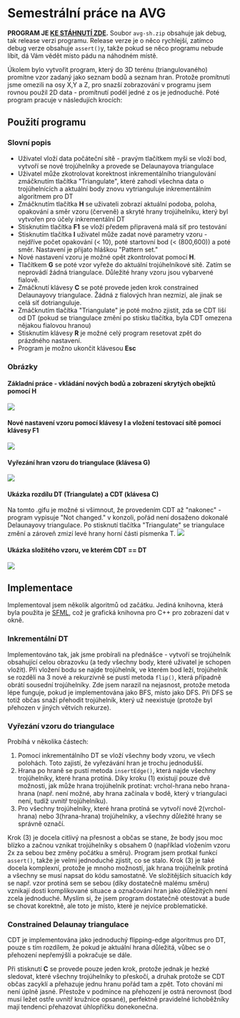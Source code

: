 # Semestrální práce na AVG

**PROGRAM JE [KE STÁHNUTÍ ZDE](https://github.com/AshenCZ/avg-triangles/blob/master/download/avg-sh.zip).**
Soubor `avg-sh.zip` obsahuje jak debug, tak release verzi programu. Release verze je o něco rychlejší, zatímco debug verze obsahuje `assert()`y, takže pokud se něco programu nebude líbit, dá Vám vědět místo pádu na náhodném místě.

Úkolem bylo vytvořit program, který do 3D terénu (triangulovaného) promítne vzor zadaný jako seznam bodů a seznam hran. Protože promítnutí jsme omezili na osy X,Y a Z, pro snazší zobrazování v programu jsem rovnou použil 2D data - promítnutí podél jedné z os je jednoduché. Poté program pracuje v následujích krocích:

## Použití programu

### Slovní popis
* Uživatel vloží data počáteční sítě - pravým tlačítkem myši se vloží bod, vytvoří se nové trojúhelníky a provede se Delaunayova triangulace
* Uživatel může zkotrolovat korektnost inkrementálního triangulování zmáčknutím tlačítka "Triangulate", které zahodí všechna data o trojúhelnících a aktuální body znovu vytrianguluje inkrementálním algoritmem pro DT
* Zmáčknutím tlačítka **H** se uživateli zobrazí aktuální podoba, poloha, opakování a směr vzoru (červeně) a skryté hrany trojúhelníku, který byl vytvořen pro účely inkrementální DT
* Stisknutím tlačítka **F1** se vloží předem připravená malá síť pro testování
* Stisknutím tlačítka **I** uživatel může zadat nové parametry vzoru - nejdříve počet opakování (< 10), poté startovní bod (< (800,600)) a poté směr. Nastavení je přijato hláškou "Pattern set."
* Nové nastavení vzoru je možné opět zkontrolovat pomocí **H**.
* Tlačítkem **G** se poté vzor vyřeže do aktuální trojúhelníkové sítě. Zatím se neprovádí žádná triangulace. Důležité hrany vzoru jsou vybarvené fialově.
* Zmáčknutí klávesy **C** se poté provede jeden krok constrained Delaunayovy triangulace. Žádná z fialových hran nezmizí, ale jinak se celá síť dotrianguluje.
* Zmáčknutím tlačítka "Triangulate" je poté možno zjistit, zda se CDT liší od DT (pokud se triangulace změní po stisku tlačítka, byla CDT omezena nějakou fialovou hranou)
* Stisknutím klávesy **R** je možné celý program resetovat zpět do prázdného nastavení.
* Program je možno ukončit klávesou **Esc**

### Obrázky
#### Základní práce - vkládání nových bodů a zobrazení skrytých obejktů pomocí **H**
![](https://i.imgur.com/UN8ZZM5.gif)

#### Nové nastavení vzoru pomocí klávesy I a vložení testovací sítě pomocí klávesy F1
![](https://i.imgur.com/QWPRubb.gif)

#### Vyřezání hran vzoru do triangulace (klávesa G)
![](https://i.imgur.com/7mLotRn.gif)

#### Ukázka rozdílu DT (Triangulate) a CDT (klávesa C)
Na tomto .gifu je možné si všimnout, že provedením CDT až "nakonec" - program vypisuje "Not changed." v konzoli, pořád není dosaženo dokonalé Delaunayovy triangulace. Po stisknutí tlačítka "Triangulate" se triangulace změní a zároveň zmizí levé hrany horní části písmenka T.
![](https://i.imgur.com/ew8ooLu.gif)

#### Ukázka složitého vzoru, ve kterém CDT == DT
![](https://i.imgur.com/uhbU5Sf.gif)

## Implementace

Implementoval jsem několik algoritmů od začátku. Jediná knihovna, která byla použita je [SFML](http://sfml-dev.org/), což je grafická knihovna pro C++ pro zobrazení dat v okně.

### Inkrementální DT
Implementováno tak, jak jsme probírali na přednášce - vytvoří se trojúhelník obsahující celou obrazovku (a tedy všechny body, které uživatel je schopen vložit). Při vložení bodu se najde trojúhelník, ve kterém bod leží, trojúhelník se rozdělí na 3 nové a rekurzivně se pustí metoda `flip()`, která případně obrátí sousední trojúhelníky. Zde jsem narazil na nejasnost, protože metoda lépe funguje, pokud je implementována jako BFS, místo jako DFS. Při DFS se totiž občas snaží přehodit trojúhelník, který už neexistuje (protože byl přehozen v jiných větvích rekurze).

### Vyřezání vzoru do triangulace
Probíhá v několika částech:
1. Pomocí inkrementálního DT se vloží všechny body vzoru, ve všech polohách. Toto zajistí, že vyřezávání hran je trochu jednodušší.
2. Hrana po hraně se pustí metoda `insertEdge()`, která najde všechny trojúhelníky, které hrana protíná. Díky kroku (1) existují pouze dvě možnosti, jak může hrana trojúhelník protínat: vrchol-hrana nebo hrana-hrana (např. není možné, aby hrana začínala v bodě, který v triangulaci není, tudíž uvnitř trojúhelníku).
3. Pro všechny trojúhelníky, které hrana protíná se vytvoří nové 2(vrchol-hrana) nebo 3(hrana-hrana) trojúhelníky, a všechny důležité hrany se správně označí.

 Krok (3) je docela citlivý na přesnost a občas se stane, že body jsou moc blízko a začnou vznikat trojúhelníky s obsahem 0 (například vložením vzoru 2x za sebou bez změny počátku a směru). Program jsem protkal funkcí `assert()`, takže je velmi jednoduché zjistit, co se stalo.
 Krok (3) je také docela komplexní, protože je mnoho možností, jak hrana trojúhelník protíná a všechny se musí napsat do kódu samostatně. Ve složitějších situacích kdy se např. vzor protíná sem se sebou (díky dostatečně malému směru) vznikají dosti komplikované situace a označování hran jako důležitých není zcela jednoduché. Myslím si, že jsem program dostatečně otestovat a bude se chovat korektně, ale toto je místo, které je nejvíce problematické.
 
 ### Constrained Delaunay triangulace
 CDT je implementována jako jednoduchý flipping-edge algoritmus pro DT, pouze s tím rozdílem, že pokud je aktuální hrana důležitá, vůbec se o přehození nepřemýšlí a pokračuje se dále.
 
 Při stisknutí **C** se provede pouze jeden krok, protože jednak je hezké sledovat, které všechny trojúhelníky to přeskočí, a druhak protože se CDT občas zacyklí a přehazuje jednu hranu pořád tam a zpět. Toto chování mi není úplně jasné. Přestože v podmínce na přehození je ostrá nerovnost (bod musí ležet ostře uvnitř kružnice opsané), perfektně pravidelné lichoběžníky mají tendenci přehazovat úhlopříčku donekonečna.
